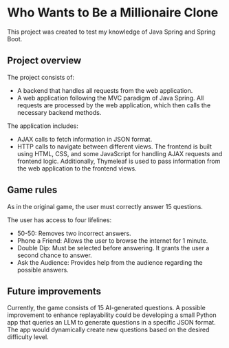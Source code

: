 # Who Wants to Be a Millionaire Clone

This project was created to test my knowledge of Java Spring and Spring Boot.

## Project overview

The project consists of:
- A backend that handles all requests from the web application.
- A web application following the MVC paradigm of Java Spring.
All requests are processed by the web application, which then calls the necessary backend methods.

The application includes:
- AJAX calls to fetch information in JSON format.
- HTTP calls to navigate between different views.
The frontend is built using HTML, CSS, and some JavaScript for handling AJAX requests and frontend logic. Additionally, Thymeleaf is used to pass information from the web application to the frontend views.

## Game rules

As in the original game, the user must correctly answer 15 questions.

The user has access to four lifelines:
- 50-50: Removes two incorrect answers.
- Phone a Friend: Allows the user to browse the internet for 1 minute.
- Double Dip: Must be selected before answering. It grants the user a second chance to answer.
- Ask the Audience: Provides help from the audience regarding the possible answers.

## Future improvements

Currently, the game consists of 15 AI-generated questions.
A possible improvement to enhance replayability could be developing a small Python app that queries an LLM to generate questions in a specific JSON format. The app would dynamically create new questions based on the desired difficulty level.

